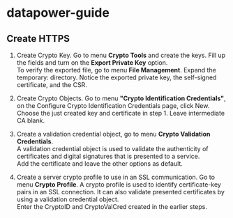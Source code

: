 # datapower-guide

## Create HTTPS  
  
  1. Create Crypto Key. Go to menu **Crypto Tools** and create the keys. Fill up the fields and turn on the **Export Private Key** option.  
  To verify the exported file, go to menu **File Management**. Expand the temporary: directory. Notice the exported private key, the self-signed certificate, and the CSR.  
    
  2. Create Crypto Objects. Go to menu **"Crypto Identification Credentials"**, on the Configure Crypto Identification Credentials page, click New.  
     Choose the just created key and certificate in step 1. Leave intermediate CA blank.  
     
  3. Create a validation credential object, go to menu **Crypto Validation Credentials**.  
     A validation credential object is used to validate the authenticity of certificates and digital signatures that is presented to a service.  
     Add the certificate and leave the other options as default.  
     
  4. Create a server crypto profile to use in an SSL communication. Go to menu **Crypto Profile**.
     A crypto profile is used to identify certificate-key pairs in an SSL connection. It can also validate presented certificates by using a validation credential object.  
     Enter the CryptoID and CryptoValCred created in the earlier steps.  
     
     
     
